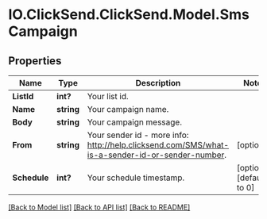 # IO.ClickSend.ClickSend.Model.SmsCampaign
## Properties

Name | Type | Description | Notes
------------ | ------------- | ------------- | -------------
**ListId** | **int?** | Your list id. | 
**Name** | **string** | Your campaign name. | 
**Body** | **string** | Your campaign message. | 
**From** | **string** | Your sender id - more info: http://help.clicksend.com/SMS/what-is-a-sender-id-or-sender-number. | [optional] 
**Schedule** | **int?** | Your schedule timestamp. | [optional] [default to 0]

[[Back to Model list]](../README.md#documentation-for-models) [[Back to API list]](../README.md#documentation-for-api-endpoints) [[Back to README]](../README.md)

